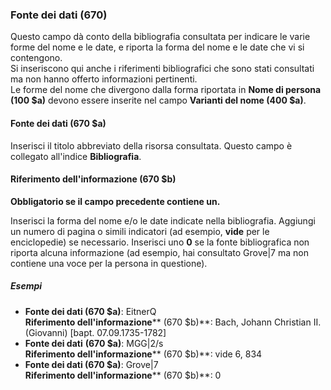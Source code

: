### Fonte dei dati (670)
Questo campo dà conto della bibliografia consultata per indicare le varie forme del nome e le date, e riporta la forma del nome e le date che vi si contengono.   
Si inseriscono qui anche i riferimenti bibliografici che sono stati consultati ma non hanno offerto informazioni pertinenti.  
Le forme del nome che divergono dalla forma riportata in **Nome di persona** **(100 $a)** devono essere inserite nel campo **Varianti del nome (400 $a)**.

#### Fonte dei dati (670 $a)
Inserisci il titolo abbreviato della risorsa consultata. Questo campo è collegato all'indice **Bibliografia**.

#### Riferimento dell'informazione (670 $b)
**Obbligatorio se il campo precedente contiene un.**

Inserisci la forma del nome e/o le date indicate nella bibliografia. Aggiungi un numero di pagina o simili indicatori (ad esempio, **vide** per le enciclopedie) se necessario. Inserisci uno **0** se la fonte bibliografica non riporta alcuna informazione (ad esempio, hai consultato Grove|7 ma non contiene una voce per la persona in questione).

##### Esempi  
- **Fonte dei dati (670 $a)**: EitnerQ  
 **Riferimento dell'informazione****  (670 $b)**: Bach, Johann Christian II. (Giovanni) [bapt. 07.09.1735-1782]    
- **Fonte dei dati** **(670 $a)**: MGG|2/s  
 **Riferimento dell'informazione****  (670 $b)**: vide 6, 834
- **Fonte dei dati (670 $a)**: Grove|7  
 **Riferimento dell'informazione****  (670 $b)**: 0
